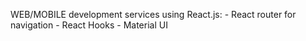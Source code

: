 WEB/MOBILE development services using React.js:
	-  React router for navigation
	-  React Hooks
	-  Material UI
